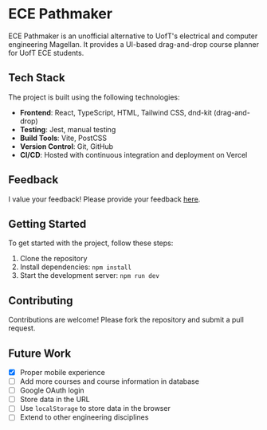 # ECE Pathmaker

ECE Pathmaker is an unofficial alternative to UofT's electrical and computer engineering Magellan. It provides a UI-based drag-and-drop course planner for UofT ECE students.

## Tech Stack

The project is built using the following technologies:
- **Frontend**: React, TypeScript, HTML, Tailwind CSS, dnd-kit (drag-and-drop)
- **Testing**: Jest, manual testing
- **Build Tools**: Vite, PostCSS
- **Version Control**: Git, GitHub
- **CI/CD**: Hosted with continuous integration and deployment on Vercel

## Feedback

I value your feedback! Please provide your feedback [here](https://forms.gle/YjY4d6zPToQ9c2Ea6).

## Getting Started

To get started with the project, follow these steps:

1. Clone the repository
2. Install dependencies: `npm install`
3. Start the development server: `npm run dev`

## Contributing

Contributions are welcome! Please fork the repository and submit a pull request.

## Future Work

- [x] Proper mobile experience
- [ ] Add more courses and course information in database
- [ ] Google OAuth login
- [ ] Store data in the URL
- [ ] Use `localStorage` to store data in the browser
- [ ] Extend to other engineering disciplines